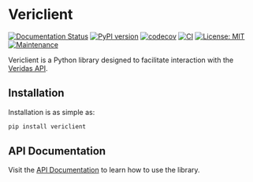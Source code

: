 # Vericlient

[![Documentation Status](https://readthedocs.org/projects/vericlient/badge/?version=latest)](https://clarriu97.github.io/vericlient/) [![PyPI version](https://badge.fury.io/py/vericlient.svg)](https://badge.fury.io/py/vericlient) [![codecov](https://codecov.io/github/clarriu97/vericlient/branch/master/graph/badge.svg?token=H361XPC52E)](https://codecov.io/github/clarriu97/vericlient) [![CI](https://github.com/clarriu97/vericlient/actions/workflows/ci.yml/badge.svg)](https://github.com/clarriu97/vericlient/actions/workflows/ci.yml) [![License: MIT](https://img.shields.io/badge/License-MIT-yellow.svg)](https://opensource.org/licenses/MIT) [![Maintenance](https://img.shields.io/badge/Maintained%3F-yes-green.svg)](https://github.com/clarriu97/vericlient/graphs/commit-activity)

Vericlient is a Python library designed to facilitate interaction with
the [Veridas API](https://docs.veridas.com/).

## Installation

Installation is as simple as:

```bash
pip install vericlient
```

## API Documentation

Visit the [API Documentation](./api_docs/vericlient.md) to learn how to use the library.
